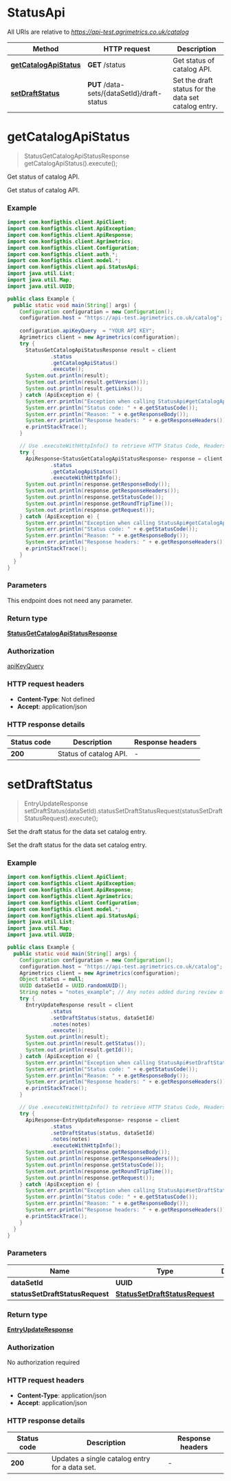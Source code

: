 # StatusApi

All URIs are relative to *https://api-test.agrimetrics.co.uk/catalog*

| Method | HTTP request | Description |
|------------- | ------------- | -------------|
| [**getCatalogApiStatus**](StatusApi.md#getCatalogApiStatus) | **GET** /status | Get status of catalog API. |
| [**setDraftStatus**](StatusApi.md#setDraftStatus) | **PUT** /data-sets/{dataSetId}/draft-status | Set the draft status for the data set catalog entry. |


<a name="getCatalogApiStatus"></a>
# **getCatalogApiStatus**
> StatusGetCatalogApiStatusResponse getCatalogApiStatus().execute();

Get status of catalog API.

Get status of catalog API.

### Example
```java
import com.konfigthis.client.ApiClient;
import com.konfigthis.client.ApiException;
import com.konfigthis.client.ApiResponse;
import com.konfigthis.client.Agrimetrics;
import com.konfigthis.client.Configuration;
import com.konfigthis.client.auth.*;
import com.konfigthis.client.model.*;
import com.konfigthis.client.api.StatusApi;
import java.util.List;
import java.util.Map;
import java.util.UUID;

public class Example {
  public static void main(String[] args) {
    Configuration configuration = new Configuration();
    configuration.host = "https://api-test.agrimetrics.co.uk/catalog";
    
    configuration.apiKeyQuery  = "YOUR API KEY";
    Agrimetrics client = new Agrimetrics(configuration);
    try {
      StatusGetCatalogApiStatusResponse result = client
              .status
              .getCatalogApiStatus()
              .execute();
      System.out.println(result);
      System.out.println(result.getVersion());
      System.out.println(result.getLinks());
    } catch (ApiException e) {
      System.err.println("Exception when calling StatusApi#getCatalogApiStatus");
      System.err.println("Status code: " + e.getStatusCode());
      System.err.println("Reason: " + e.getResponseBody());
      System.err.println("Response headers: " + e.getResponseHeaders());
      e.printStackTrace();
    }

    // Use .executeWithHttpInfo() to retrieve HTTP Status Code, Headers and Request
    try {
      ApiResponse<StatusGetCatalogApiStatusResponse> response = client
              .status
              .getCatalogApiStatus()
              .executeWithHttpInfo();
      System.out.println(response.getResponseBody());
      System.out.println(response.getResponseHeaders());
      System.out.println(response.getStatusCode());
      System.out.println(response.getRoundTripTime());
      System.out.println(response.getRequest());
    } catch (ApiException e) {
      System.err.println("Exception when calling StatusApi#getCatalogApiStatus");
      System.err.println("Status code: " + e.getStatusCode());
      System.err.println("Reason: " + e.getResponseBody());
      System.err.println("Response headers: " + e.getResponseHeaders());
      e.printStackTrace();
    }
  }
}

```

### Parameters
This endpoint does not need any parameter.

### Return type

[**StatusGetCatalogApiStatusResponse**](StatusGetCatalogApiStatusResponse.md)

### Authorization

[apiKeyQuery](../README.md#apiKeyQuery)

### HTTP request headers

 - **Content-Type**: Not defined
 - **Accept**: application/json

### HTTP response details
| Status code | Description | Response headers |
|-------------|-------------|------------------|
| **200** | Status of catalog API. |  -  |

<a name="setDraftStatus"></a>
# **setDraftStatus**
> EntryUpdateResponse setDraftStatus(dataSetId).statusSetDraftStatusRequest(statusSetDraftStatusRequest).execute();

Set the draft status for the data set catalog entry.

Set the draft status for the data set catalog entry.

### Example
```java
import com.konfigthis.client.ApiClient;
import com.konfigthis.client.ApiException;
import com.konfigthis.client.ApiResponse;
import com.konfigthis.client.Agrimetrics;
import com.konfigthis.client.Configuration;
import com.konfigthis.client.model.*;
import com.konfigthis.client.api.StatusApi;
import java.util.List;
import java.util.Map;
import java.util.UUID;

public class Example {
  public static void main(String[] args) {
    Configuration configuration = new Configuration();
    configuration.host = "https://api-test.agrimetrics.co.uk/catalog";
    Agrimetrics client = new Agrimetrics(configuration);
    Object status = null;
    UUID dataSetId = UUID.randomUUID();
    String notes = "notes_example"; // Any notes added during review of the data set
    try {
      EntryUpdateResponse result = client
              .status
              .setDraftStatus(status, dataSetId)
              .notes(notes)
              .execute();
      System.out.println(result);
      System.out.println(result.getStatus());
      System.out.println(result.getId());
    } catch (ApiException e) {
      System.err.println("Exception when calling StatusApi#setDraftStatus");
      System.err.println("Status code: " + e.getStatusCode());
      System.err.println("Reason: " + e.getResponseBody());
      System.err.println("Response headers: " + e.getResponseHeaders());
      e.printStackTrace();
    }

    // Use .executeWithHttpInfo() to retrieve HTTP Status Code, Headers and Request
    try {
      ApiResponse<EntryUpdateResponse> response = client
              .status
              .setDraftStatus(status, dataSetId)
              .notes(notes)
              .executeWithHttpInfo();
      System.out.println(response.getResponseBody());
      System.out.println(response.getResponseHeaders());
      System.out.println(response.getStatusCode());
      System.out.println(response.getRoundTripTime());
      System.out.println(response.getRequest());
    } catch (ApiException e) {
      System.err.println("Exception when calling StatusApi#setDraftStatus");
      System.err.println("Status code: " + e.getStatusCode());
      System.err.println("Reason: " + e.getResponseBody());
      System.err.println("Response headers: " + e.getResponseHeaders());
      e.printStackTrace();
    }
  }
}

```

### Parameters

| Name | Type | Description  | Notes |
|------------- | ------------- | ------------- | -------------|
| **dataSetId** | **UUID**|  | |
| **statusSetDraftStatusRequest** | [**StatusSetDraftStatusRequest**](StatusSetDraftStatusRequest.md)|  | [optional] |

### Return type

[**EntryUpdateResponse**](EntryUpdateResponse.md)

### Authorization

No authorization required

### HTTP request headers

 - **Content-Type**: application/json
 - **Accept**: application/json

### HTTP response details
| Status code | Description | Response headers |
|-------------|-------------|------------------|
| **200** | Updates a single catalog entry for a data set. |  -  |

